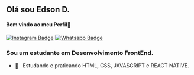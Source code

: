 ## Olá sou Edson D.
#### Bem vindo ao meu Perfil👾
[![Instagram Badge](https://img.shields.io/badge/Instagram-E4405F?style=for-the-badge&logo=instagram&logoColor=white&link=https://www.instagram.com/edson_mayber/)](https://www.instagram.com/edson_mayber/) 
[![Whatsapp Badge](https://img.shields.io/badge/WhatsApp-25D366?style=for-the-badge&logo=whatsapp&logoColor=white&link=https://wa.me/5598985015011?text=oi)](https://wa.me/5598985015011?text=oi)

### Sou um estudante em Desenvolvimento FrontEnd.
- 📖 &nbsp; Estudando e praticando HTML, CSS, JAVASCRIPT e REACT NATIVE.

